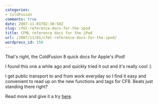 ```yaml
---
categories:
- ColdFusion
comments: true
date: 2007-11-01T02:30:50Z
slug: cfml-reference-docs-for-the-ipod
title: CFML reference docs for the iPod
url: /2007/11/01/cfml-reference-docs-for-the-ipod/
wordpress_id: 158
---
```


That's right, the ColdFusion 8 quick docs for Apple's iPod!

I found this one a while ago and quickly tried it out and it's really cool :)

I get public transport to and from work everyday so I find it easy and convenient to read up on the new functions and tags for CF8. Beats just standing there right?

Read more and give it a try [here](http://blogs.adobe.com/flexdoc/2007/08/cfml_reference_docs_for_the_ip_1.html).
